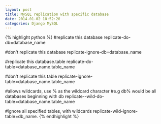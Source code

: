 ```yaml
---
layout: post
title: MySQL replication with specific database
date: 2014-01-02 18:52:20
categories: Django MySQL
---
```


{% highlight python %}
#replicate this database 
replicate-do-db=database_name 
 
#don't replicate this database 
replicate-ignore-db=database_name 
 
#replicate this database.table 
replicate-do-table=database_name.table_name 
 
#don't replicate this table 
replicate-ignore-table=database_name.table_name 
 
#allows wildcards, use % as the wildcard character 
#e.g db% would be all databases beginning with db 
replicate--wild-do-table=database_name.table_name 
 
#ignore all specified tables, with wildcards 
replicate-wild-ignore-table=db_name.
{% endhighlight %}
